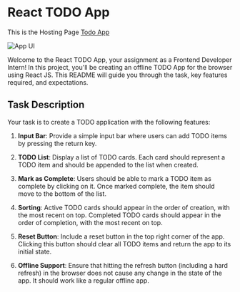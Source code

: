 # React TODO App

This is the Hosting Page [Todo App](https://sayanghoshofficial.github.io/ToDo-App)

![App UI](https://github.com/sayanghoshofficial/ToDo-App/assets/99132893/f07b4640-3ff5-4855-950e-b2cdaae9f206)



Welcome to the React TODO App, your assignment as a Frontend Developer Intern! In this project, you'll be creating an offline TODO App for the browser using React JS. This README will guide you through the task, key features required, and expectations.

## Task Description

Your task is to create a TODO application with the following features:

1. **Input Bar**: Provide a simple input bar where users can add TODO items by pressing the return key.

2. **TODO List**: Display a list of TODO cards. Each card should represent a TODO item and should be appended to the list when created.

3. **Mark as Complete**: Users should be able to mark a TODO item as complete by clicking on it. Once marked complete, the item should move to the bottom of the list.

4. **Sorting**: Active TODO cards should appear in the order of creation, with the most recent on top. Completed TODO cards should appear in the order of completion, with the most recent on top.

5. **Reset Button**: Include a reset button in the top right corner of the app. Clicking this button should clear all TODO items and return the app to its initial state.

6. **Offline Support**: Ensure that hitting the refresh button (including a hard refresh) in the browser does not cause any change in the state of the app. It should work like a regular offline app.


